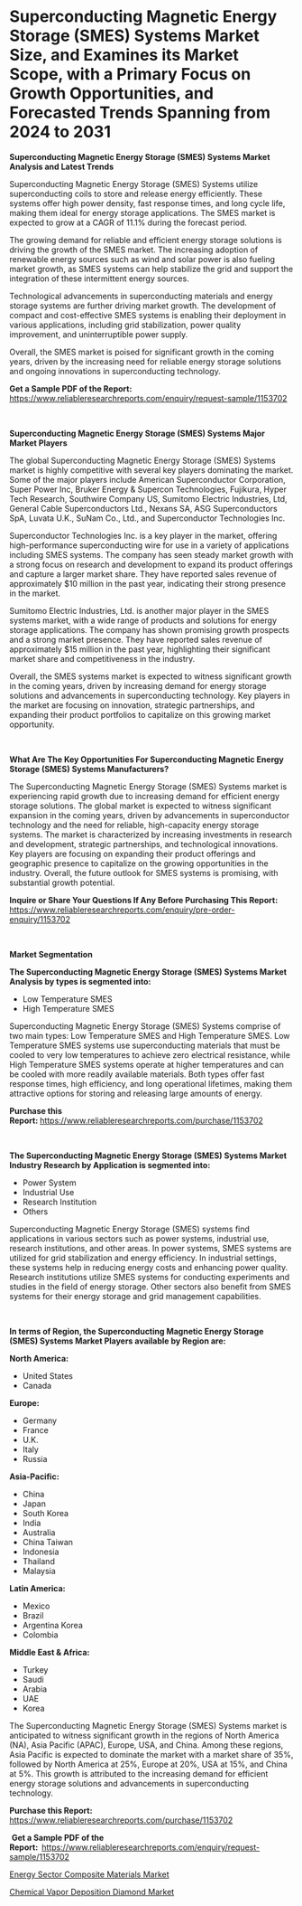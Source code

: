<p><h1>Superconducting Magnetic Energy Storage (SMES) Systems Market Size, and Examines its Market Scope, with a Primary Focus on Growth Opportunities, and Forecasted Trends Spanning from 2024 to 2031</h1></p><p><strong>Superconducting Magnetic Energy Storage (SMES) Systems Market Analysis and Latest Trends</strong></p>
<p><p>Superconducting Magnetic Energy Storage (SMES) Systems utilize superconducting coils to store and release energy efficiently. These systems offer high power density, fast response times, and long cycle life, making them ideal for energy storage applications. The SMES market is expected to grow at a CAGR of 11.1% during the forecast period.</p><p>The growing demand for reliable and efficient energy storage solutions is driving the growth of the SMES market. The increasing adoption of renewable energy sources such as wind and solar power is also fueling market growth, as SMES systems can help stabilize the grid and support the integration of these intermittent energy sources.</p><p>Technological advancements in superconducting materials and energy storage systems are further driving market growth. The development of compact and cost-effective SMES systems is enabling their deployment in various applications, including grid stabilization, power quality improvement, and uninterruptible power supply.</p><p>Overall, the SMES market is poised for significant growth in the coming years, driven by the increasing need for reliable energy storage solutions and ongoing innovations in superconducting technology.</p></p>
<p><strong>Get a Sample PDF of the Report:&nbsp;</strong> <a href="https://www.reliableresearchreports.com/enquiry/request-sample/1153702">https://www.reliableresearchreports.com/enquiry/request-sample/1153702</a></p>
<p>&nbsp;</p>
<p><strong>Superconducting Magnetic Energy Storage (SMES) Systems Major Market Players</strong></p>
<p><p>The global Superconducting Magnetic Energy Storage (SMES) Systems market is highly competitive with several key players dominating the market. Some of the major players include American Superconductor Corporation, Super Power Inc, Bruker Energy & Supercon Technologies, Fujikura, Hyper Tech Research, Southwire Company US, Sumitomo Electric Industries, Ltd, General Cable Superconductors Ltd., Nexans SA, ASG Superconductors SpA, Luvata U.K., SuNam Co., Ltd., and Superconductor Technologies Inc.</p><p>Superconductor Technologies Inc. is a key player in the market, offering high-performance superconducting wire for use in a variety of applications including SMES systems. The company has seen steady market growth with a strong focus on research and development to expand its product offerings and capture a larger market share. They have reported sales revenue of approximately $10 million in the past year, indicating their strong presence in the market.</p><p>Sumitomo Electric Industries, Ltd. is another major player in the SMES systems market, with a wide range of products and solutions for energy storage applications. The company has shown promising growth prospects and a strong market presence. They have reported sales revenue of approximately $15 million in the past year, highlighting their significant market share and competitiveness in the industry.</p><p>Overall, the SMES systems market is expected to witness significant growth in the coming years, driven by increasing demand for energy storage solutions and advancements in superconducting technology. Key players in the market are focusing on innovation, strategic partnerships, and expanding their product portfolios to capitalize on this growing market opportunity.</p></p>
<p>&nbsp;</p>
<p><strong>What Are The Key Opportunities For Superconducting Magnetic Energy Storage (SMES) Systems Manufacturers?</strong></p>
<p><p>The Superconducting Magnetic Energy Storage (SMES) Systems market is experiencing rapid growth due to increasing demand for efficient energy storage solutions. The global market is expected to witness significant expansion in the coming years, driven by advancements in superconductor technology and the need for reliable, high-capacity energy storage systems. The market is characterized by increasing investments in research and development, strategic partnerships, and technological innovations. Key players are focusing on expanding their product offerings and geographic presence to capitalize on the growing opportunities in the industry. Overall, the future outlook for SMES systems is promising, with substantial growth potential.</p></p>
<p><strong>Inquire or Share Your Questions If Any Before Purchasing This Report:</strong> <a href="https://www.reliableresearchreports.com/enquiry/pre-order-enquiry/1153702">https://www.reliableresearchreports.com/enquiry/pre-order-enquiry/1153702</a></p>
<p>&nbsp;</p>
<p><strong>Market Segmentation</strong></p>
<p><strong>The Superconducting Magnetic Energy Storage (SMES) Systems Market Analysis by types is segmented into:</strong></p>
<p><ul><li>Low Temperature SMES</li><li>High Temperature SMES</li></ul></p>
<p><p>Superconducting Magnetic Energy Storage (SMES) Systems comprise of two main types: Low Temperature SMES and High Temperature SMES. Low Temperature SMES systems use superconducting materials that must be cooled to very low temperatures to achieve zero electrical resistance, while High Temperature SMES systems operate at higher temperatures and can be cooled with more readily available materials. Both types offer fast response times, high efficiency, and long operational lifetimes, making them attractive options for storing and releasing large amounts of energy.</p></p>
<p><strong>Purchase this Report:&nbsp;</strong><a href="https://www.reliableresearchreports.com/purchase/1153702">https://www.reliableresearchreports.com/purchase/1153702</a></p>
<p>&nbsp;</p>
<p><strong>The Superconducting Magnetic Energy Storage (SMES) Systems Market Industry Research by Application is segmented into:</strong></p>
<p><ul><li>Power System</li><li>Industrial Use</li><li>Research Institution</li><li>Others</li></ul></p>
<p><p>Superconducting Magnetic Energy Storage (SMES) systems find applications in various sectors such as power systems, industrial use, research institutions, and other areas. In power systems, SMES systems are utilized for grid stabilization and energy efficiency. In industrial settings, these systems help in reducing energy costs and enhancing power quality. Research institutions utilize SMES systems for conducting experiments and studies in the field of energy storage. Other sectors also benefit from SMES systems for their energy storage and grid management capabilities.</p></p>
<p>&nbsp;</p>
<p><strong>In terms of Region, the Superconducting Magnetic Energy Storage (SMES) Systems Market Players available by Region are:</strong></p>
<p>
    <p> <strong> North America: </strong>
        <ul>
            <li>United States</li>
            <li>Canada</li>
        </ul>
        </p> 
    <p> <strong> Europe: </strong>
        <ul>
            <li>Germany</li>
            <li>France</li>
            <li>U.K.</li>
            <li>Italy</li>
            <li>Russia</li>
        </ul>
        </p> 
    <p> <strong> Asia-Pacific: </strong>
        <ul>
            <li>China</li>
            <li>Japan</li>
            <li>South Korea</li>
            <li>India</li>
            <li>Australia</li>
            <li>China Taiwan</li>
            <li>Indonesia</li>
            <li>Thailand</li>
            <li>Malaysia</li>
        </ul>
        </p> 
    <p> <strong> Latin America: </strong>
        <ul>
            <li>Mexico</li>
            <li>Brazil</li>
            <li>Argentina Korea</li>
            <li>Colombia</li>
        </ul>
        </p> 
    <p> <strong> Middle East & Africa: </strong>
        <ul>
            <li>Turkey</li>
            <li>Saudi</li>
            <li>Arabia</li>
            <li>UAE</li>
            <li>Korea</li>
        </ul>
    </p>
    </p>
<p><p>The Superconducting Magnetic Energy Storage (SMES) Systems market is anticipated to witness significant growth in the regions of North America (NA), Asia Pacific (APAC), Europe, USA, and China. Among these regions, Asia Pacific is expected to dominate the market with a market share of 35%, followed by North America at 25%, Europe at 20%, USA at 15%, and China at 5%. This growth is attributed to the increasing demand for efficient energy storage solutions and advancements in superconducting technology.</p></p>
<p><strong>Purchase this Report: </strong><a href="https://www.reliableresearchreports.com/purchase/1153702">https://www.reliableresearchreports.com/purchase/1153702</a></p>
<p>&nbsp;<strong>Get a Sample PDF of the Report:&nbsp;&nbsp;</strong><a href="https://www.reliableresearchreports.com/enquiry/request-sample/1153702">https://www.reliableresearchreports.com/enquiry/request-sample/1153702</a></p>
<p><strong></strong></p>
<p><p><a href="https://github.com/ChiragRP21/Market-Research-Report-List-4/blob/main/energy-sector-composite-materials-market.md">Energy Sector Composite Materials Market</a></p><p><a href="https://confirmed-shield-e13.notion.site/Chemical-Vapor-Deposition-Diamond-Market-Challenges-Opportunities-and-Growth-Drivers-and-Major-Ma-66820c864fa64ea1ac1730ce878309c3">Chemical Vapor Deposition Diamond Market</a></p></p>